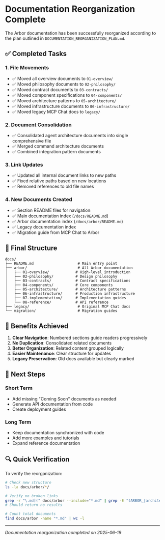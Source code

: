 # Documentation Reorganization Complete

The Arbor documentation has been successfully reorganized according to the plan outlined in `DOCUMENTATION_REORGANIZATION_PLAN.md`.

## ✅ Completed Tasks

### 1. File Movements
- ✅ Moved all overview documents to `01-overview/`
- ✅ Moved philosophy documents to `02-philosophy/`
- ✅ Moved contract documents to `03-contracts/`
- ✅ Moved component specifications to `04-components/`
- ✅ Moved architecture patterns to `05-architecture/`
- ✅ Moved infrastructure documents to `06-infrastructure/`
- ✅ Moved legacy MCP Chat docs to `legacy/`

### 2. Document Consolidation
- ✅ Consolidated agent architecture documents into single comprehensive file
- ✅ Merged command architecture documents
- ✅ Combined integration pattern documents

### 3. Link Updates
- ✅ Updated all internal document links to new paths
- ✅ Fixed relative paths based on new locations
- ✅ Removed references to old file names

### 4. New Documents Created
- ✅ Section README files for navigation
- ✅ Main documentation index (`/docs/README.md`)
- ✅ Arbor documentation index (`/docs/arbor/README.md`)
- ✅ Legacy documentation index
- ✅ Migration guide from MCP Chat to Arbor

## 📁 Final Structure

```
docs/
├── README.md                    # Main entry point
├── arbor/                       # All Arbor documentation
│   ├── 01-overview/            # High-level introduction
│   ├── 02-philosophy/          # Design philosophy
│   ├── 03-contracts/           # Contract specifications
│   ├── 04-components/          # Core components
│   ├── 05-architecture/        # Architecture patterns
│   ├── 06-infrastructure/      # Production infrastructure
│   ├── 07-implementation/      # Implementation guides
│   └── 08-reference/           # API reference
├── legacy/                      # Original MCP Chat docs
└── migration/                   # Migration guides
```

## 🎯 Benefits Achieved

1. **Clear Navigation**: Numbered sections guide readers progressively
2. **No Duplication**: Consolidated related documents
3. **Better Organization**: Related content grouped logically
4. **Easier Maintenance**: Clear structure for updates
5. **Legacy Preservation**: Old docs available but clearly marked

## 📝 Next Steps

### Short Term
- Add missing "Coming Soon" documents as needed
- Generate API documentation from code
- Create deployment guides

### Long Term
- Keep documentation synchronized with code
- Add more examples and tutorials
- Expand reference documentation

## 🔍 Quick Verification

To verify the reorganization:
```bash
# Check new structure
ls -la docs/arbor/*/

# Verify no broken links
grep -r "\.md](" docs/arbor --include="*.md" | grep -E "(ARBOR_|architecture/)"
# Should return no results

# Count total documents
find docs/arbor -name "*.md" | wc -l
```

---

*Documentation reorganization completed on 2025-06-19*